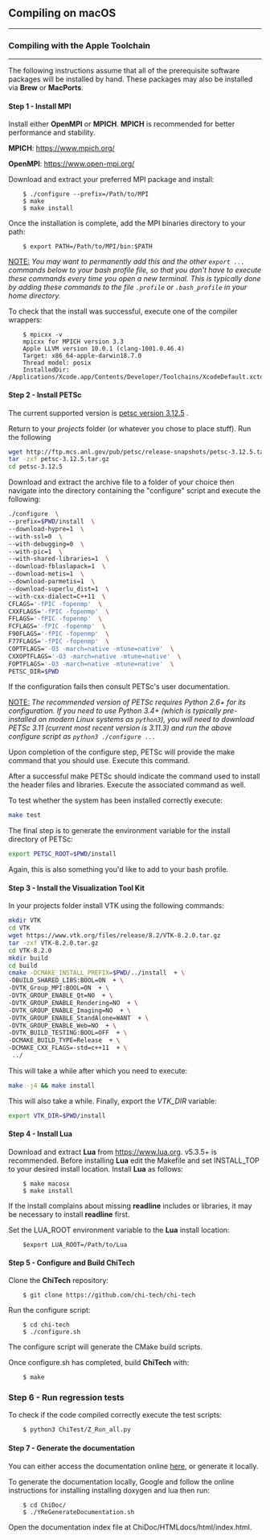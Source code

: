 ## Compiling on macOS
___
### Compiling with the Apple Toolchain
___

The following instructions assume that all of the prerequisite software packages
will be installed by hand.  These packages may also be installed via **Brew** or
**MacPorts**.

#### Step 1 - Install MPI

Install either **OpenMPI** or **MPICH**.  **MPICH** is recommended for
better performance and stability.

**MPICH**: https://www.mpich.org/

**OpenMPI**: https://www.open-mpi.org/

Download and extract your preferred MPI package and install:
```console
    $ ./configure --prefix=/Path/to/MPI
    $ make
    $ make install
```

Once the installation is complete, add the MPI binaries directory to your path:
```console
    $ export PATH=/Path/to/MPI/bin:$PATH
```
<u>NOTE:</u> *You may want to permanently add this and the other `export ...`
commands below to your bash profile file, so that you don't have to execute these
commands every time you open a new terminal. This is typically done by adding
these commands to the file `.profile` or `.bash_profile` in your home directory.*

To check that the install was successful, execute one of the compiler wrappers:
```console
    $ mpicxx -v
    mpicxx for MPICH version 3.3
    Apple LLVM version 10.0.1 (clang-1001.0.46.4)
    Target: x86_64-apple-darwin18.7.0
    Thread model: posix
    InstalledDir: /Applications/Xcode.app/Contents/Developer/Toolchains/XcodeDefault.xctoolchain/usr/bin
```

#### Step 2 - Install PETSc

The current supported version is
[petsc version 3.12.5](http://ftp.mcs.anl.gov/pub/petsc/release-snapshots/petsc-3.12.5.tar.gz) .


Return to your *projects* folder (or whatever you chose to place stuff). Run
the following

```bash
wget http://ftp.mcs.anl.gov/pub/petsc/release-snapshots/petsc-3.12.5.tar.gz
tar -zxf petsc-3.12.5.tar.gz
cd petsc-3.12.5
```

Download and extract the archive file to a folder of your choice then navigate
into the directory containing the "configure" script and execute the following:

```bash
./configure  \
--prefix=$PWD/install  \
--download-hypre=1  \
--with-ssl=0  \
--with-debugging=0  \
--with-pic=1  \
--with-shared-libraries=1  \
--download-fblaslapack=1  \
--download-metis=1  \
--download-parmetis=1  \
--download-superlu_dist=1  \
--with-cxx-dialect=C++11  \
CFLAGS='-fPIC -fopenmp'  \
CXXFLAGS='-fPIC -fopenmp'  \
FFLAGS='-fPIC -fopenmp'  \
FCFLAGS='-fPIC -fopenmp'  \
F90FLAGS='-fPIC -fopenmp'  \
F77FLAGS='-fPIC -fopenmp'  \
COPTFLAGS='-O3 -march=native -mtune=native'  \
CXXOPTFLAGS='-O3 -march=native -mtune=native'  \
FOPTFLAGS='-O3 -march=native -mtune=native'  \
PETSC_DIR=$PWD
```

If the configuration fails then consult PETSc's user documentation.

<u>NOTE:</u> *The recommended version of PETSc requires Python 2.6+ for its configuration.
If you need to use Python 3.4+ (which is typically pre-installed on modern Linux systems as
`python3`), you will need to download PETSc 3.11 (current most recent version is 3.11.3)
and run the above configure script as `python3 ./configure ...`*

Upon completion of the configure step, PETSc will provide the make command
that you should use. Execute this command.

After a successful make PETSc should indicate the command used to install
the header files and libraries. Execute the associated command as well.

To test whether the system has been installed correctly execute:

```bash
make test
```

The final step is to generate the environment variable for the install
directory of PETSc:

```bash
export PETSC_ROOT=$PWD/install
```

Again, this is also something you'd like to add to your bash profile.

#### Step 3 - Install the Visualization Tool Kit

In your projects folder install VTK using the following commands:

```bash
mkdir VTK
cd VTK
wget https://www.vtk.org/files/release/8.2/VTK-8.2.0.tar.gz
tar -zxf VTK-8.2.0.tar.gz
cd VTK-8.2.0
mkdir build
cd build
cmake -DCMAKE_INSTALL_PREFIX=$PWD/../install  + \
-DBUILD_SHARED_LIBS:BOOL=ON  + \
-DVTK_Group_MPI:BOOL=ON  + \
-DVTK_GROUP_ENABLE_Qt=NO  + \
-DVTK_GROUP_ENABLE_Rendering=NO  + \
-DVTK_GROUP_ENABLE_Imaging=NO  + \
-DVTK_GROUP_ENABLE_StandAlone=WANT  + \
-DVTK_GROUP_ENABLE_Web=NO  + \
-DVTK_BUILD_TESTING:BOOL=OFF  + \
-DCMAKE_BUILD_TYPE=Release  + \
-DCMAKE_CXX_FLAGS=-std=c++11  + \
 ../
```

This will take a while after which you need to execute:

```bash
make -j4 && make install
```

This will also take a while. Finally, export the *VTK_DIR* variable:

```bash
export VTK_DIR=$PWD/install
```

#### Step 4 - Install Lua

Download and extract **Lua** from https://www.lua.org.  v5.3.5+ is recommended.
Before installing **Lua** edit the Makefile and set INSTALL_TOP to your desired
install location.  Install **Lua** as follows:
```console
    $ make macosx
    $ make install
```
If the install complains about missing **readline** includes or libraries, it may
be necessary to install **readline** first.

Set the LUA_ROOT environment variable to the **Lua** install location:
```console
    $export LUA_ROOT=/Path/to/Lua
```

#### Step 5 - Configure and Build ChiTech

Clone the **ChiTech** repository:
```console
    $ git clone https://github.com/chi-tech/chi-tech
```

Run the configure script:
```console
    $ cd chi-tech
    $ ./configure.sh
```
The configure script will generate the CMake build scripts.

Once configure.sh has completed, build **ChiTech** with:
```console
    $ make
```

### Step 6 - Run regression tests

To check if the code compiled correctly execute the test scripts:

```bash
    $ python3 ChiTest/Z_Run_all.py
```


#### Step 7 - Generate the documentation

You can either access the documentation online [here](https://chi-tech.github.io),
or generate it locally.

To generate the documentation locally, Google and follow the online instructions
for installing installing doxygen and lua then run:
```console
    $ cd ChiDoc/
    $ ./YReGenerateDocumentation.sh
```
Open the documentation index file at ChiDoc/HTMLdocs/html/index.html.

